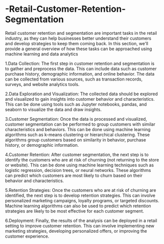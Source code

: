 # -Retail-Customer-Retention-Segmentation
Retail customer retention and segmentation are important tasks in the retail industry, as they can help businesses better understand their customers and develop strategies to keep them coming back. In this section, we'll provide a general overview of how these tasks can be approached using machine learning and data analytics

1.Data Collection: The first step in customer retention and segmentation is to gather and preprocess the data. This can include data such as customer purchase history, demographic information, and online behavior. The data can be collected from various sources, such as transaction records, surveys, and website analytics tools.

2.Data Exploration and Visualization: The collected data should be explored and visualized to gain insights into customer behavior and characteristics. This can be done using tools such as Jupyter notebooks, pandas, and seaborn to visualize the data and draw insights.

3.Customer Segmentation: Once the data is processed and visualized, customer segmentation can be performed to group customers with similar characteristics and behaviors. This can be done using machine learning algorithms such as k-means clustering or hierarchical clustering. These algorithms group customers based on similarity in behavior, purchase history, or demographic information.

4.Customer Retention: After customer segmentation, the next step is to identify the customers who are at risk of churning (not returning to the store or website). This can be done using machine learning techniques such as logistic regression, decision trees, or neural networks. These algorithms can predict which customers are most likely to churn based on their behavior and characteristics.

5.Retention Strategies: Once the customers who are at risk of churning are identified, the next step is to develop retention strategies. This can involve personalized marketing campaigns, loyalty programs, or targeted discounts. Machine learning algorithms can also be used to predict which retention strategies are likely to be most effective for each customer segment.

6.Deployment: Finally, the results of the analysis can be deployed in a retail setting to improve customer retention. This can involve implementing new marketing strategies, developing personalized offers, or improving the customer experience.
